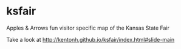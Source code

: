ksfair
======

Apples &amp; Arrows fun visitor specific map of the Kansas State Fair

Take a look at http://kentonh.github.io/ksfair/index.html#slide-main
